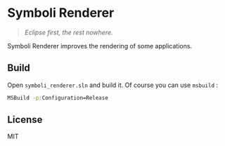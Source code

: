 # Symboli Renderer

> _Eclipse first, the rest nowhere._

Symboli Renderer improves the rendering of some applications.

## Build

Open `symboli_renderer.sln` and build it.
Of course you can use `msbuild` :

```bat
MSBuild -p:Configuration=Release
```

## License

MIT

